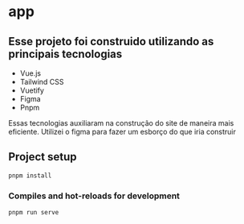# app

## Esse projeto foi construido utilizando as principais tecnologias
- Vue.js
- Tailwind CSS
- Vuetify
- Figma
- Pnpm

Essas tecnologias auxiliaram na construção do site de maneira mais eficiente. Utilizei o figma para fazer um esborço do que iria construir

## Project setup
```
pnpm install
```

### Compiles and hot-reloads for development
```
pnpm run serve
```

